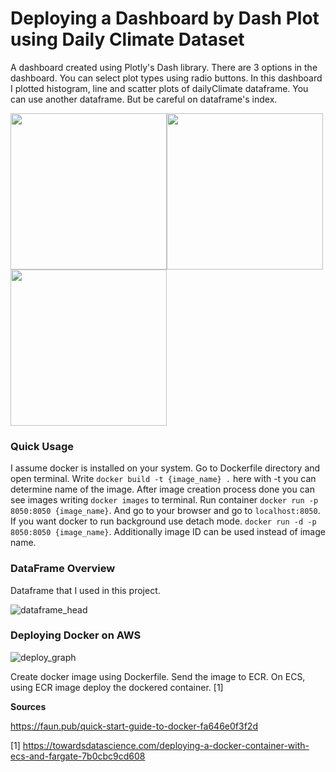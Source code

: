 # Deploying a Dashboard by Dash Plot using Daily Climate Dataset

A dashboard created using Plotly's Dash library. There are 3 options in the dashboard. You can select plot types using radio buttons. In this dashboard I plotted histogram, line and scatter plots of dailyClimate dataframe. You can use another dataframe. But be careful on dataframe's index.

<img src="https://user-images.githubusercontent.com/42489236/153922414-3c8a3f46-7cb6-4c01-b4e2-f95e5605f114.png" data-canonical-src="https://user-images.githubusercontent.com/42489236/153922414-3c8a3f46-7cb6-4c01-b4e2-f95e5605f114.png" width="250" height="250" /><img src="https://user-images.githubusercontent.com/42489236/153922464-9b305880-9940-4880-800b-391323c22e6a.png" data-canonical-src="https://user-images.githubusercontent.com/42489236/153922464-9b305880-9940-4880-800b-391323c22e6a.png" width="250" height="250" /><img src="https://user-images.githubusercontent.com/42489236/153922499-0ca19c56-c3f0-40bf-af8a-980bfb4b891a.png" data-canonical-src="https://user-images.githubusercontent.com/42489236/153922499-0ca19c56-c3f0-40bf-af8a-980bfb4b891a.png" width="250" height="250" />

### Quick Usage

I assume docker is installed on your system. Go to Dockerfile directory and open terminal. Write ```docker build -t {image_name} .``` here with -t you can determine name of the image. After image creation process done you can see images writing ```docker images``` to terminal. Run container ```docker run -p 8050:8050 {image_name}```. And go to your browser and go to ```localhost:8050```. If you want docker to run background use detach mode. ```docker run -d -p 8050:8050 {image_name}```. Additionally image ID can be used instead of image name.

### DataFrame Overview

Dataframe that I used in this project.

![dataframe_head](https://user-images.githubusercontent.com/42489236/153916745-de049861-bc3c-4557-9043-7941e8f06941.png)

### Deploying Docker on AWS

![deploy_graph](https://user-images.githubusercontent.com/42489236/153919133-0050f53e-ce59-46b7-8110-eb3beb56bacc.jpg)

Create docker image using Dockerfile. Send the image to ECR. On ECS, using ECR image deploy the dockered container. [1]

**Sources**

https://faun.pub/quick-start-guide-to-docker-fa646e0f3f2d

[1] https://towardsdatascience.com/deploying-a-docker-container-with-ecs-and-fargate-7b0cbc9cd608
